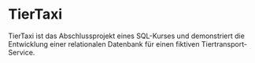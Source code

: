 # TierTaxi
TierTaxi ist das Abschlussprojekt eines SQL-Kurses und demonstriert die Entwicklung einer relationalen Datenbank für einen fiktiven Tiertransport-Service.
